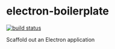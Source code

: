 # electron-boilerplate

[![build status][travis-image]][travis-url]

[travis-image]: https://img.shields.io/travis/xudafeng/electron-boilerplate.svg?style=flat-square
[travis-url]: https://travis-ci.org/xudafeng/electron-boilerplate

Scaffold out an Electron application
